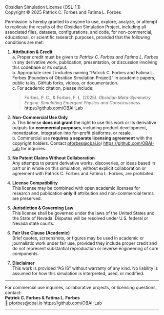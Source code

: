Obsidian Simulation License (OSL-1.1)  
Copyright © 2025 Patrick C. Forbes and Fatima L. Forbes  

Permission is hereby granted to anyone to use, explore, analyze, or attempt to replicate the results of the Obsidian Simulation Project, including all associated files, datasets, configurations, and code, for non-commercial, educational, or scientific research purposes, provided that the following conditions are met:

1. **Attribution & Credit**  
   a. Proper credit must be given to *Patrick C. Forbes and Fatima L. Forbes* in any derivative work, publication, presentation, or discussion involving this codebase or its output.  
   b. Appropriate credit includes naming “Patrick C. Forbes and Fatima L. Forbes (Founders of Obsidian Simulation Project)” in academic papers, public talks, GitHub forks, videos, or documentation.  
   c. For academic citation, please include:  
   > Forbes, P. C., & Forbes, F. L. (2025). *Obsidian Meta-Symmetry Engine: Simulating Emergent Physics and Consciousness*. https://github.com/OBAI-Lab

2. **Non-Commercial Use Only**  
   a. This license **does not grant** the right to use this work or its derivative outputs for **commercial purposes**, including product development, monetization, integration into for-profit platforms, or resale.  
   b. Commercial use **requires a separate licensing agreement** with the copyright holders. Contact pforbes@obai.io/ https://github.com/OBAI-Lab for inquiries.

3. **No Patent Claims Without Collaboration**  
   Any attempts to patent derivative works, discoveries, or ideas based in part or in whole on this simulation, without explicit collaboration or agreement with Patrick C. Forbes and Fatima L. Forbes, are prohibited.

4. **License Compatibility**  
   This license may be combined with open academic licenses for research and publication **only if** attribution and non-commercial terms are preserved.

5. **Jurisdiction & Governing Law**  
   This license shall be governed under the laws of the United States and the State of Nevada. Disputes will be resolved under U.S. federal or Nevada state courts.

6. **Fair Use Clause (Academic)**  
   Brief quotes, screenshots, or figures may be used in academic or journalistic work under fair use, provided they include proper credit and do not represent substantial reproduction or reverse engineering of core components.

7. **Disclaimer**  
   This work is provided “AS IS” without warranty of any kind. No liability is assumed for how this simulation is interpreted, used, or modified.

---

For commercial use inquiries, collaborative projects, or licensing questions, contact:  
**Patrick C. Forbes & Fatima L. Forbes**  
📧 pforbes@obai.io
https://github.com/OBAI-Lab

---
